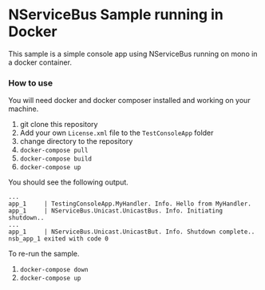 # NServiceBus Sample running in Docker

This sample is a simple console app using NServiceBus running on mono in a docker container.

### How to use

You will need docker and docker composer installed and working on your machine.

1. git clone this repository
1. Add your own `License.xml` file to the `TestConsoleApp` folder
1. change directory to the repository
1. `docker-compose pull`
1. `docker-compose build`
1. `docker-compose up`

You should see the following output.

```
...
app_1     | TestingConsoleApp.MyHandler. Info. Hello from MyHandler.
app_1     | NServiceBus.Unicast.UnicastBus. Info. Initiating shutdown..
...
app_1     | NServiceBus.Unicast.UnicastBut. Info. Shutdown complete..
nsb_app_1 exited with code 0
```

To re-run the sample.

1. `docker-compose down`
2. `docker-compose up`